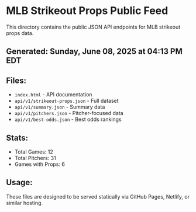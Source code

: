 # MLB Strikeout Props Public Feed

This directory contains the public JSON API endpoints for MLB strikeout props data.

## Generated: Sunday, June 08, 2025 at 04:13 PM EDT

## Files:
- `index.html` - API documentation
- `api/v1/strikeout-props.json` - Full dataset
- `api/v1/summary.json` - Summary data
- `api/v1/pitchers.json` - Pitcher-focused data  
- `api/v1/best-odds.json` - Best odds rankings

## Stats:
- Total Games: 12
- Total Pitchers: 31
- Games with Props: 6

## Usage:
These files are designed to be served statically via GitHub Pages, Netlify, or similar hosting.
